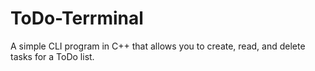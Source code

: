 # ToDo-Terrminal
A simple CLI program in C++ that allows you to create, read, and delete tasks for a ToDo list.
